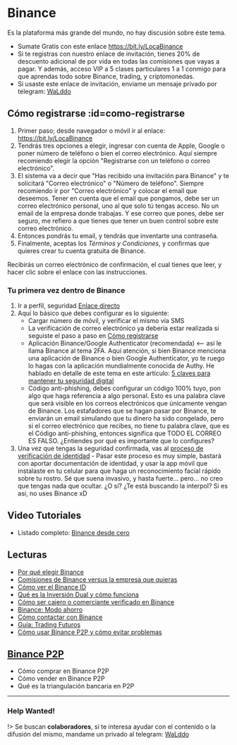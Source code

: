 # Binance

Es la plataforma más grande del mundo, no hay discusión sobre éste tema.

- Sumate Gratis con este enlace https://bit.ly/LocaBinance
- Si te registras con nuestro enlace de invitación, tienes 20% de descuento adicional de por vida en todas las comisiones que vayas a pagar. Y además, acceso VIP a 5 clases particulares 1 a 1 conmigo para que aprendas todo sobre Binance, trading, y criptomonedas.
- Si usaste este enlace de invitación, enviame un mensaje privado por telegram: [WaLddo](https://t.me/waLddo)

## Cómo registrarse :id=como-registrarse

1. Primer paso; desde navegador o móvil ir al enlace: https://bit.ly/LocaBinance
2. Tendrás tres opciones a elegir, ingresar con cuenta de Apple, Google o poner número de teléfono o bien el correo electrónico. Aquí siempre recomiendo elegir la opción "Registrarse con un teléfono o correo electrónico".
3. El sistema va a decir que "Has recibido una invitación para Binance" y te solicitará "Correo electrónico" o "Número de teléfono". Siempre recomiendo ir por "Correo electrónico" y colocar el email que deseemos. Tener en cuenta que el email que pongamos, debe ser un correo electrónico personal, uno al que solo tú tengas acceso. No un email de la empresa donde trabajas. Y ese correo que pones, debe ser seguro, me refiero a que tienes que tener un buen control sobre este correo electrónico.
4. Entonces pondrás tu email, y tendrás que inventarte una contraseña. 
5. Finalmente, aceptas los *Términos y Condiciones*, y confirmas que quieres crear tu cuenta gratuita de Binance.

Recibirás un correo electrónico de confirmación, el cual tienes que leer, y hacer clic sobre el enlace con las instrucciones.

### Tu primera vez dentro de Binance

1. Ir a perfil, seguridad [Enlace directo](https://www.binance.com/es/my/security)
2. Aquí lo básico que debes configurar es lo siguiente:
   - Cargar número de móvil, y verificar el mismo vía SMS
   - La verificación de correo electrónico ya debería estar realizada si seguiste el paso a paso en [Cómo registrarse](#como-registrarse)
   - Aplicación Binance/Google Authenticator (recomendada) <-- así le llama Binance al tema 2FA. Aquí atención, si bien Binance menciona una aplicación de Binance o bien Google Authenticator, yo te ruego lo hagas con la aplicación mundialmente conocida de Authy. He hablado en detalle de este tema en este artículo: [5 claves para mantener tu seguridad digital](https://www.locademiadigital.com/2021/06/5-claves-seguridad-digital.html)
   - Código anti-phishing, debes configurar un código 100% tuyo, pon algo que haga referencia a algo personal. Esto es una palabra clave que será visible en los correos electrónicos que únicamente vengan de Binance. Los estafadores que se hagan pasar por Binance, te enviarán un email simulando que tu dinero ha sido congelado, pero si el correo electrónico que recibes, no tiene tu palabra clave, que es el Código anti-phishing, entonces significa que TODO EL CORREO ES FALSO. ¿Entiendes por qué es importante que lo configures?
3. Una vez que tengas la seguridad confirmada, vas al [proceso de verificación de identidad](https://www.binance.com/es/my/settings/profile) - Pasar este proceso es muy simple, bastará con aportar documentación de identidad, y usar la app móvil que instalaste en tu celular para que haga un reconocimiento facial rápido sobre tu rostro. Sé que suena invasivo, y hasta fuerte... pero... no creo que tengas nada que ocultar. ¿O sí? ¿Te está buscando la interpol? Si es así, no uses Binance xD 


## Video Tutoriales

- Listado completo: [Binance desde cero](https://www.youtube.com/playlist?list=PLzQ2nY1vA4kKaDeQHxoTaW9RDZh4n4UVk)

## Lecturas

- [Por qué elegir Binance](https://www.locademiadigital.com/2020/09/por-que-binance.html)
- [Comisiones de Binance versus la empresa que quieras](https://www.locademiadigital.com/2022/05/comisiones-binance-vs-competencia.html)
- [Cómo ver el Binance ID](https://www.locademiadigital.com/2022/01/como-visualizar-binance-id.html)
- [Qué es la Inversión Dual y cómo funciona](https://www.locademiadigital.com/2022/01/que-es-inversion-dual-como-funciona.html)
- [Cómo ser cajero o comerciante verificado en Binance](https://www.locademiadigital.com/2022/03/como-ser-cajero-binance.html)
- [Binance: Modo ahorro](https://www.locademiadigital.com/2021/10/binance-savings.html)
- [Cómo contactar con Binance](https://www.locademiadigital.com/2021/04/como-contactar-binance.html)
- [Guía: Trading Futuros](https://www.locademiadigital.com/2022/03/trading-futuros-binance.html)
- [Cómo usar Binance P2P y cómo evitar problemas](https://www.locademiadigital.com/2021/05/como-usar-binance-p2p.html)

## [Binance P2P](/docs/binance/binance-p2p.md)

- Cómo comprar en Binance P2P
- Cómo vender en Binance P2P
- Qué es la triangulación bancaria en P2P
  

***

### Help Wanted! <!-- {docsify-ignore} -->

!> Se buscan **colaboradores**, si te interesa ayudar con el contenido o la difusión del mismo, mandame un privado al telegram: [WaLddo](https://t.me/waLddo)